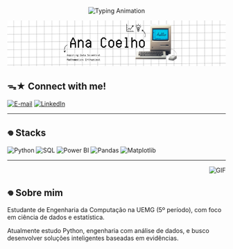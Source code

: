 <p align="center">
  <img src="https://readme-typing-svg.herokuapp.com?font=Fira+Code&size=26&color=00008B&width=800&lines=Hi!,+I'm+@coelhoana,+welcome+to+my+Github+profile" alt="Typing Animation">
</p>
<p align="center">
  <img src="https://raw.githubusercontent.com/coelhoana/coelhoana/main/giit.png" alt="Ana Coelho Banner" width="800">
</p>

## ᯓ★ Connect with me!

[![E-mail](https://img.shields.io/badge/-Email-000?style=for-the-badge&logo=microsoft-outlook&logoColor=FF00F6&color=00008B)](mailto:cttanacoelho@gmail.com)
[![LinkedIn](https://img.shields.io/badge/-LinkedIn-000?style=for-the-badge&logo=linkedin&logoColor=FF00F6&color00008B)](https://www.linkedin.com/in/cttanacoelho/)

---

## 𖦹 Stacks

![Python](https://img.shields.io/badge/Python-3776AB?style=for-the-badge&logo=python&logoColor=white)
![SQL](https://img.shields.io/badge/SQL-4479A1?style=for-the-badge&logo=postgresql&logoColor=white)
![Power BI](https://img.shields.io/badge/Power_BI-F2C811?style=for-the-badge&logo=powerbi&logoColor=black)
![Pandas](https://img.shields.io/badge/Pandas-150458?style=for-the-badge&logo=pandas&logoColor=white)
![Matplotlib](https://img.shields.io/badge/Matplotlib-11557C?style=for-the-badge)

---
<p align="right">
  <img src="https://media2.giphy.com/media/v1.Y2lkPTc5MGI3NjExMXQ3bXNqOGRrNm82emU3YTEwcjdmbzhpNjZuOWNhYmoxbWI5bHdlYSZlcD12MV9pbnRlcm5hbF9naWZfYnlfaWQmY3Q9Zw/oWUuipyxfBYGuvEn2K/giphy.gif" alt="GIF" width="250">
</p>

## 𖦹 Sobre mim

Estudante de Engenharia da Computação na UEMG (5º período),
com foco em ciência de dados e estatística.

Atualmente estudo Python, engenharia com análise de dados, 
e busco desenvolver  soluções inteligentes baseadas em 
evidências.

